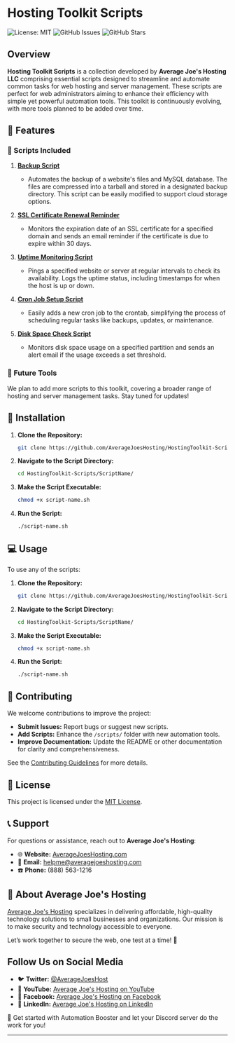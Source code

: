 # Hosting Toolkit Scripts

![License: MIT](https://img.shields.io/badge/License-MIT-yellow.svg)
![GitHub Issues](https://img.shields.io/github/issues/AverageJoesHosting/HostingToolkit-Scripts.svg)
![GitHub Stars](https://img.shields.io/github/stars/AverageJoesHosting/HostingToolkit-Scripts.svg)

## Overview

**Hosting Toolkit Scripts** is a collection developed by **Average Joe's Hosting LLC** comprising essential scripts designed to streamline and automate common tasks for web hosting and server management. These scripts are perfect for web administrators aiming to enhance their efficiency with simple yet powerful automation tools. This toolkit is continuously evolving, with more tools planned to be added over time.

## 📜 Features

### 🔧 Scripts Included

1. **[Backup Script](BackupScript/)**
   - Automates the backup of a website's files and MySQL database. The files are compressed into a tarball and stored in a designated backup directory. This script can be easily modified to support cloud storage options.

2. **[SSL Certificate Renewal Reminder](SSLCertificateRenewalReminder/)**
   - Monitors the expiration date of an SSL certificate for a specified domain and sends an email reminder if the certificate is due to expire within 30 days.

3. **[Uptime Monitoring Script](UptimeMonitoring/)**
   - Pings a specified website or server at regular intervals to check its availability. Logs the uptime status, including timestamps for when the host is up or down.

4. **[Cron Job Setup Script](CronJobSetup/)**
   - Easily adds a new cron job to the crontab, simplifying the process of scheduling regular tasks like backups, updates, or maintenance.

5. **[Disk Space Check Script](DiskSpaceCheck/)**
   - Monitors disk space usage on a specified partition and sends an alert email if the usage exceeds a set threshold.

### 🌟 Future Tools

We plan to add more scripts to this toolkit, covering a broader range of hosting and server management tasks. Stay tuned for updates!

## 📂 Installation

1. **Clone the Repository:**
   ```bash
   git clone https://github.com/AverageJoesHosting/HostingToolkit-Scripts.git
   ```

2. **Navigate to the Script Directory:**
   ```bash
   cd HostingToolkit-Scripts/ScriptName/
   ```

3. **Make the Script Executable:**
   ```bash
   chmod +x script-name.sh
   ```

4. **Run the Script:**
   ```bash
   ./script-name.sh
   ```

## 💻 Usage

To use any of the scripts:

1. **Clone the Repository:**
   ```bash
   git clone https://github.com/AverageJoesHosting/HostingToolkit-Scripts.git
   ```

2. **Navigate to the Script Directory:**
   ```bash
   cd HostingToolkit-Scripts/ScriptName/
   ```

3. **Make the Script Executable:**
   ```bash
   chmod +x script-name.sh
   ```

4. **Run the Script:**
   ```bash
   ./script-name.sh
   ```

## 🤝 Contributing

We welcome contributions to improve the project:

- **Submit Issues:** Report bugs or suggest new scripts.
- **Add Scripts:** Enhance the `/scripts/` folder with new automation tools.
- **Improve Documentation:** Update the README or other documentation for clarity and comprehensiveness.

See the [Contributing Guidelines](CONTRIBUTING.md) for more details.

## 📜 License

This project is licensed under the [MIT License](LICENSE).

## 📞 Support

For questions or assistance, reach out to **Average Joe's Hosting**:

- 🌐 **Website:** [AverageJoesHosting.com](https://averagejoeshosting.com/)
- 📧 **Email:** [helpme@averagejoeshosting.com](mailto:helpme@averagejoeshosting.com)
- ☎️ **Phone:** (888) 563-1216

## 👋 About Average Joe's Hosting

[Average Joe's Hosting](https://averagejoeshosting.com/) specializes in delivering affordable, high-quality technology solutions to small businesses and organizations. Our mission is to make security and technology accessible to everyone.

Let’s work together to secure the web, one test at a time! 🌟

## Follow Us on Social Media

- 🐦 **Twitter:** [@AverageJoesHost](https://twitter.com/AverageJoesHost)
- 🎥 **YouTube:** [Average Joe's Hosting on YouTube](https://www.youtube.com/@AverageJoesHosting)
- 👥 **Facebook:** [Average Joe's Hosting on Facebook](https://www.facebook.com/AverageJoesHosting)
- 💼 **LinkedIn:** [Average Joe's Hosting on LinkedIn](https://www.linkedin.com/company/averagejoeshosting/)

🎉 Get started with Automation Booster and let your Discord server do the work for you!

---
